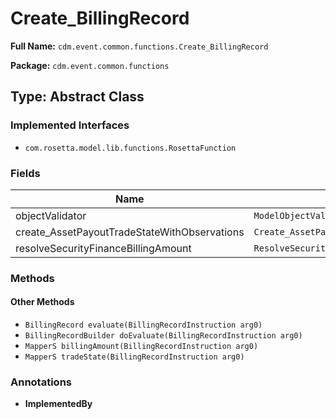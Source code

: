 # Create_BillingRecord

**Full Name:** `cdm.event.common.functions.Create_BillingRecord`

**Package:** `cdm.event.common.functions`

## Type: Abstract Class

### Implemented Interfaces

- `com.rosetta.model.lib.functions.RosettaFunction`

### Fields

| Name | Type | Description |
|------|------|-------------|
| objectValidator | `ModelObjectValidator` |  |
| create_AssetPayoutTradeStateWithObservations | `Create_AssetPayoutTradeStateWithObservations` |  |
| resolveSecurityFinanceBillingAmount | `ResolveSecurityFinanceBillingAmount` |  |

### Methods

#### Other Methods

- `BillingRecord evaluate(BillingRecordInstruction arg0)`
- `BillingRecordBuilder doEvaluate(BillingRecordInstruction arg0)`
- `MapperS billingAmount(BillingRecordInstruction arg0)`
- `MapperS tradeState(BillingRecordInstruction arg0)`

### Annotations

- **ImplementedBy**

